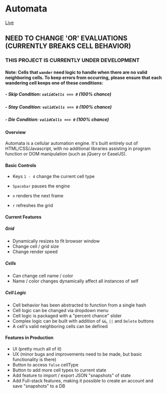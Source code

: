 # Automata

[Live][website]

[website]: https://chrabyrd.github.io/Automata

## NEED TO CHANGE 'OR' EVALUATIONS (CURRENTLY BREAKS CELL BEHAVIOR)

### THIS PROJECT IS CURRENTLY UNDER DEVELOPMENT

#### Note: Cells that `wander` need logic to handle when there are no valid neighboring cells. To keep errors from occurring, please ensure that each wandering cell keeps one of these conditions:

##### - Skip Condition: `validCells === 0` (100% chance)

##### - Stay Condition: `validCells === 0` (100% chance)

##### - Die Condition: `validCells === 0` (100% chance)

#### Overview

Automata is a cellular automation engine. It's built entirely out of HTML/CSS/Javascript, with no additional libraries assisting in program function or DOM manipulation (such as jQuery or EaselJS).

#### Basic Controls

- Keys `1 - 4` change the current cell type

- `Spacebar` pauses the engine

- `n` renders the next frame

- `r` refreshes the grid

#### Current Features

##### Grid

- Dynamically resizes to fit browser window
- Change cell / grid size
- Change render speed

##### Cells

- Can change cell name / color
- Name / color changes dynamically affect all instances of self

##### Cell Logic

- Cell behavior has been abstracted to function from a single hash
- Cell logic can be changed via dropdown menu
- Cell logic is packaged with a "percent chance" slider
- Complex logic can be built with addition of `&&`, `||` and `Delete` buttons
- A cell's valid neighboring cells can be defined

#### Features in Production

- UI (pretty much all of it)
- UX (minor bugs and improvements need to be made, but basic functionality is there)
- Button to access `false` cellType
- Button to add more cell types to current state
- Add feature to import / export JSON "snapshots" of state
- Add Full-stack features, making it possible to create an account and save "snapshots" to a DB
